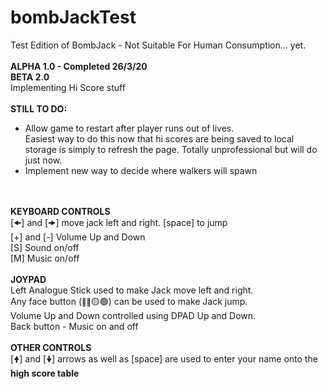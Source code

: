 # bombJackTest
Test Edition of BombJack - Not Suitable For Human Consumption... yet.<br/>
<br/>
<b>ALPHA 1.0 - Completed 26/3/20</b><br/>
<b>BETA 2.0</b><br/>
Implementing Hi Score stuff<br/>
<br/>
<b>STILL TO DO:</b><br/>
<ul><li>Allow game to restart after player runs out of lives.<br/>
    Easiest way to do this now that hi scores are being saved to local storage is simply to refresh the page. Totally unprofessional but will do just now.</li><li>Implement new way to decide where walkers will spawn</li></ul>
<br/>
<br/>
<b>KEYBOARD CONTROLS</b><br/>
[🠜] and [🠞] move jack left and right. [space] to jump<br/>
[+]  and [-] Volume Up and Down<br/>
[S] Sound on/off<br/>
[M] Music on/off<br/>
<br/>
<b>JOYPAD</b><br/>
Left Analogue Stick used to make Jack move left and right.<br/>
Any face button (<span style="zoom: 0.8">🔴🔵</span>🟡🟢) can be used to make Jack jump.<br/>
Volume Up and Down controlled using DPAD Up and Down.<br/>
Back button - Music on and off<br/>
<br/>
<b>OTHER CONTROLS</b><br/>
[🠝] and [🠟] arrows as well as [space] are used to enter your name onto the <b>high score table</b>
